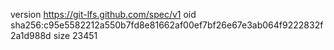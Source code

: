 version https://git-lfs.github.com/spec/v1
oid sha256:c95e5582212a550b7fd8e81662af00ef7bf26e67e3ab064f9222832f2a1d988d
size 23451
